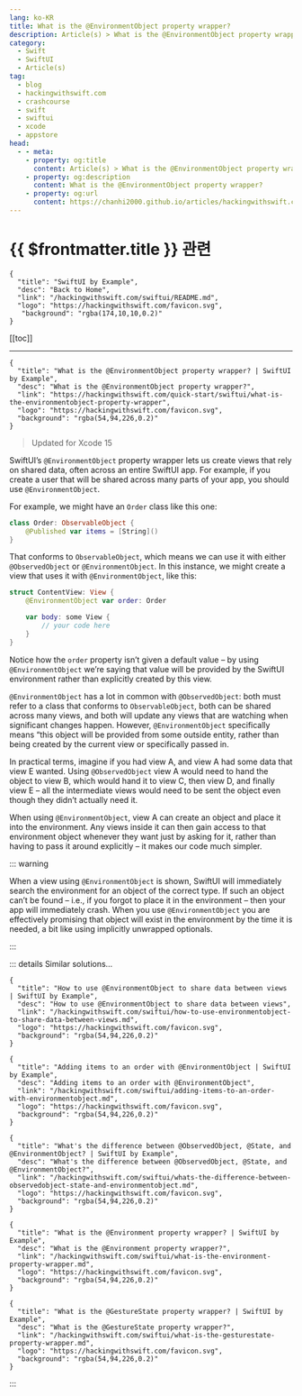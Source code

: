 ```yaml
---
lang: ko-KR
title: What is the @EnvironmentObject property wrapper?
description: Article(s) > What is the @EnvironmentObject property wrapper?
category:
  - Swift
  - SwiftUI
  - Article(s)
tag: 
  - blog
  - hackingwithswift.com
  - crashcourse
  - swift
  - swiftui
  - xcode
  - appstore
head:
  - - meta:
    - property: og:title
      content: Article(s) > What is the @EnvironmentObject property wrapper?
    - property: og:description
      content: What is the @EnvironmentObject property wrapper?
    - property: og:url
      content: https://chanhi2000.github.io/articles/hackingwithswift.com/swiftui/what-is-the-environmentobject-property-wrapper.html
---
```


# {{ $frontmatter.title }} 관련

```component VPCard
{
  "title": "SwiftUI by Example",
  "desc": "Back to Home",
  "link": "/hackingwithswift.com/swiftui/README.md",
  "logo": "https://hackingwithswift.com/favicon.svg",
   "background": "rgba(174,10,10,0.2)"
}
```

[[toc]]

---

```component VPCard
{
  "title": "What is the @EnvironmentObject property wrapper? | SwiftUI by Example",
  "desc": "What is the @EnvironmentObject property wrapper?",
  "link": "https://hackingwithswift.com/quick-start/swiftui/what-is-the-environmentobject-property-wrapper",
  "logo": "https://hackingwithswift.com/favicon.svg",
  "background": "rgba(54,94,226,0.2)"
}
```

> Updated for Xcode 15

SwiftUI’s `@EnvironmentObject` property wrapper lets us create views that rely on shared data, often across an entire SwiftUI app. For example, if you create a user that will be shared across many parts of your app, you should use `@EnvironmentObject`.

For example, we might have an `Order` class like this one:

```swift
class Order: ObservableObject {
    @Published var items = [String]()
}
```

That conforms to `ObservableObject`, which means we can use it with either `@ObservedObject` or `@EnvironmentObject`. In this instance, we might create a view that uses it with `@EnvironmentObject`, like this:

```swift
struct ContentView: View {
    @EnvironmentObject var order: Order

    var body: some View {
        // your code here
    }
}
```

Notice how the `order` property isn’t given a default value – by using `@EnvironmentObject` we’re saying that value will be provided by the SwiftUI environment rather than explicitly created by this view.

`@EnvironmentObject` has a lot in common with `@ObservedObject`: both must refer to a class that conforms to `ObservableObject`, both can be shared across many views, and both will update any views that are watching when significant changes happen. However, `@EnvironmentObject` specifically means “this object will be provided from some outside entity, rather than being created by the current view or specifically passed in.

In practical terms, imagine if you had view A, and view A had some data that view E wanted. Using `@ObservedObject` view A would need to hand the object to view B, which would hand it to view C, then view D, and finally view E – all the intermediate views would need to be sent the object even though they didn’t actually need it.

When using `@EnvironmentObject`, view A can create an object and place it into the environment. Any views inside it can then gain access to that environment object whenever they want just by asking for it, rather than having to pass it around explicitly – it makes our code much simpler.

::: warning

When a view using `@EnvironmentObject` is shown, SwiftUI will immediately search the environment for an object of the correct type. If such an object can’t be found – i.e., if you forgot to place it in the environment – then your app will immediately crash. When you use `@EnvironmentObject` you are effectively promising that object will exist in the environment by the time it is needed, a bit like using implicitly unwrapped optionals.

:::

::: details Similar solutions…

```component VPCard
{
  "title": "How to use @EnvironmentObject to share data between views | SwiftUI by Example",
  "desc": "How to use @EnvironmentObject to share data between views",
  "link": "/hackingwithswift.com/swiftui/how-to-use-environmentobject-to-share-data-between-views.md",
  "logo": "https://hackingwithswift.com/favicon.svg",
  "background": "rgba(54,94,226,0.2)"
}
```

```component VPCard
{
  "title": "Adding items to an order with @EnvironmentObject | SwiftUI by Example",
  "desc": "Adding items to an order with @EnvironmentObject",
  "link": "/hackingwithswift.com/swiftui/adding-items-to-an-order-with-environmentobject.md",
  "logo": "https://hackingwithswift.com/favicon.svg",
  "background": "rgba(54,94,226,0.2)"
}
```

```component VPCard
{
  "title": "What's the difference between @ObservedObject, @State, and @EnvironmentObject? | SwiftUI by Example",
  "desc": "What's the difference between @ObservedObject, @State, and @EnvironmentObject?",
  "link": "/hackingwithswift.com/swiftui/whats-the-difference-between-observedobject-state-and-environmentobject.md",
  "logo": "https://hackingwithswift.com/favicon.svg",
  "background": "rgba(54,94,226,0.2)"
}
```

```component VPCard
{
  "title": "What is the @Environment property wrapper? | SwiftUI by Example",
  "desc": "What is the @Environment property wrapper?",
  "link": "/hackingwithswift.com/swiftui/what-is-the-environment-property-wrapper.md",
  "logo": "https://hackingwithswift.com/favicon.svg",
  "background": "rgba(54,94,226,0.2)"
}
```

```component VPCard
{
  "title": "What is the @GestureState property wrapper? | SwiftUI by Example",
  "desc": "What is the @GestureState property wrapper?",
  "link": "/hackingwithswift.com/swiftui/what-is-the-gesturestate-property-wrapper.md",
  "logo": "https://hackingwithswift.com/favicon.svg",
  "background": "rgba(54,94,226,0.2)"
}
```

:::

